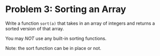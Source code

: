Problem 3: Sorting an Array
===========================

Write a function `sort(a)` that takes in an array of integers and returns a sorted version of that array.

You may *NOT* use any built-in sorting functions.


Note: the sort function can be in place or not.
